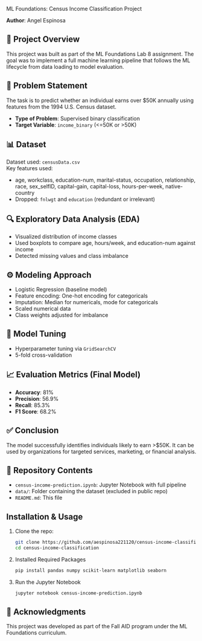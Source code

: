 ML Foundations: Census Income Classification Project

**Author**: Angel Espinosa  

## 📌 Project Overview
This project was built as part of the ML Foundations Lab 8 assignment. The goal was to implement a full machine learning pipeline that follows the ML lifecycle from data loading to model evaluation.

## 🧠 Problem Statement
The task is to predict whether an individual earns over \$50K annually using features from the 1994 U.S. Census dataset.

- **Type of Problem**: Supervised binary classification
- **Target Variable**: `income_binary` (<=50K or >50K)

## 📊 Dataset
Dataset used: `censusData.csv`  
Key features used:
- age, workclass, education-num, marital-status, occupation, relationship, race, sex_selfID, capital-gain, capital-loss, hours-per-week, native-country  
- Dropped: `fnlwgt` and `education` (redundant or irrelevant)

## 🔍 Exploratory Data Analysis (EDA)
- Visualized distribution of income classes
- Used boxplots to compare age, hours/week, and education-num against income
- Detected missing values and class imbalance

## ⚙️ Modeling Approach
- Logistic Regression (baseline model)
- Feature encoding: One-hot encoding for categoricals
- Imputation: Median for numericals, mode for categoricals
- Scaled numerical data
- Class weights adjusted for imbalance

## 🔁 Model Tuning
- Hyperparameter tuning via `GridSearchCV`
- 5-fold cross-validation

## 📈 Evaluation Metrics (Final Model)
- **Accuracy**: 81%
- **Precision**: 56.9%
- **Recall**: 85.3%
- **F1 Score**: 68.2%

## ✅ Conclusion
The model successfully identifies individuals likely to earn >\$50K. It can be used by organizations for targeted services, marketing, or financial analysis.

## 📂 Repository Contents
- `census-income-prediction.ipynb`: Jupyter Notebook with full pipeline
- `data/`: Folder containing the dataset (excluded in public repo)
- `README.md`: This file

## Installation & Usage

1. Clone the repo:  
   ```bash
   git clone https://github.com/aespinosa221120/census-income-classification.git
   cd census-income-classification
2. Installed Required Packages
   ```bash
   pip install pandas numpy scikit-learn matplotlib seaborn
3. Run the Jupyter Notebook
   ```bash
   jupyter notebook census-income-prediction.ipynb


## 🙌 Acknowledgments
This project was developed as part of the Fall AID program under the ML Foundations curriculum.
